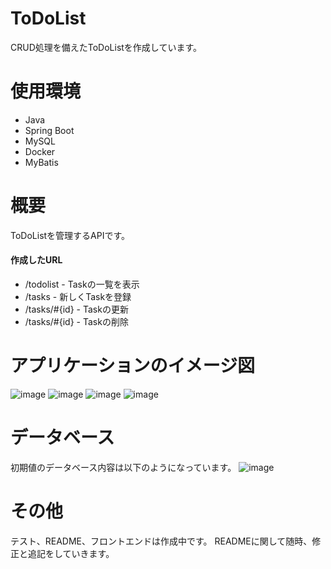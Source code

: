 # ToDoList
CRUD処理を備えたToDoListを作成しています。
# 使用環境
- Java
- Spring Boot
- MySQL
- Docker
- MyBatis
# 概要
ToDoListを管理するAPIです。
#### 作成したURL
- /todolist - Taskの一覧を表示
- /tasks - 新しくTaskを登録
- /tasks/#{id} - Taskの更新
- /tasks/#{id} - Taskの削除
# アプリケーションのイメージ図
![image](https://github.com/sayaka-0219/ToDoList/assets/146809214/b1b7259f-7c11-4145-bda2-0e8c0c240323)
![image](https://github.com/sayaka-0219/ToDoList/assets/146809214/c05ddc98-10ce-4a38-ab3b-24c89e38a6e4)
![image](https://github.com/sayaka-0219/ToDoList/assets/146809214/9b976e74-807c-4ea8-88ab-00f5b6cb8b72)
![image](https://github.com/sayaka-0219/ToDoList/assets/146809214/0732acea-dbb2-4760-a630-4584ea32df20)
# データベース
初期値のデータベース内容は以下のようになっています。
![image](https://github.com/sayaka-0219/ToDoList/assets/146809214/2304bcc5-98f6-4d94-8e56-1e8dee799394)


# その他
テスト、README、フロントエンドは作成中です。
READMEに関して随時、修正と追記をしていきます。

